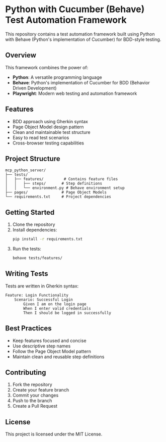 # Python with Cucumber (Behave) Test Automation Framework

This repository contains a test automation framework built using Python with Behave (Python's implementation of Cucumber) for BDD-style testing.

## Overview

This framework combines the power of:
- **Python**: A versatile programming language
- **Behave**: Python's implementation of Cucumber for BDD (Behavior Driven Development)
- **Playwright**: Modern web testing and automation framework

## Features

- BDD approach using Gherkin syntax
- Page Object Model design pattern
- Clean and maintainable test structure
- Easy to read test scenarios
- Cross-browser testing capabilities

## Project Structure

```
mcp_python_server/
├── tests/
│   ├── features/         # Contains feature files
│   │   ├── steps/       # Step definitions
│   │   └── environment.py # Behave environment setup
├── pages/               # Page Object Models
└── requirements.txt     # Project dependencies
```

## Getting Started

1. Clone the repository
2. Install dependencies:
   ```bash
   pip install -r requirements.txt
   ```
3. Run the tests:
   ```bash
   behave tests/features/
   ```

## Writing Tests

Tests are written in Gherkin syntax:

```gherkin
Feature: Login Functionality
    Scenario: Successful Login
        Given I am on the login page
        When I enter valid credentials
        Then I should be logged in successfully
```

## Best Practices

- Keep features focused and concise
- Use descriptive step names
- Follow the Page Object Model pattern
- Maintain clean and reusable step definitions

## Contributing

1. Fork the repository
2. Create your feature branch
3. Commit your changes
4. Push to the branch
5. Create a Pull Request

## License

This project is licensed under the MIT License.
